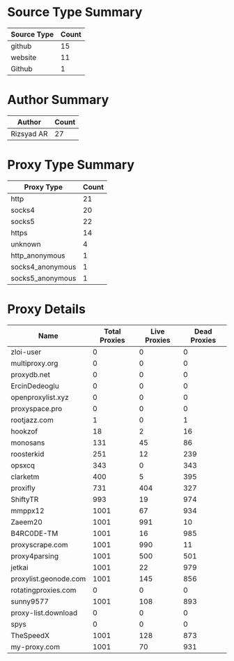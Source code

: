 # Source Type Summary

| Source Type | Count |
|-------------|-------|
| github | 15 |
| website | 11 |
| Github | 1 |


# Author Summary

| Author | Count |
|--------|-------|
| Rizsyad AR | 27 |


# Proxy Type Summary

| Proxy Type | Count |
|------------|-------|
| http | 21 |
| socks4 | 20 |
| socks5 | 22 |
| https | 14 |
| unknown | 4 |
| http_anonymous | 1 |
| socks4_anonymous | 1 |
| socks5_anonymous | 1 |


# Proxy Details

| Name | Total Proxies | Live Proxies | Dead Proxies |
|------|---------------|--------------|---------------|
| zloi-user | 0 | 0 | 0 |
| multiproxy.org | 0 | 0 | 0 |
| proxydb.net | 0 | 0 | 0 |
| ErcinDedeoglu | 0 | 0 | 0 |
| openproxylist.xyz | 0 | 0 | 0 |
| proxyspace.pro | 0 | 0 | 0 |
| rootjazz.com | 1 | 0 | 1 |
| hookzof | 18 | 2 | 16 |
| monosans | 131 | 45 | 86 |
| roosterkid | 251 | 12 | 239 |
| opsxcq | 343 | 0 | 343 |
| clarketm | 400 | 5 | 395 |
| proxifly | 731 | 404 | 327 |
| ShiftyTR | 993 | 19 | 974 |
| mmppx12 | 1001 | 67 | 934 |
| Zaeem20 | 1001 | 991 | 10 |
| B4RC0DE-TM | 1001 | 16 | 985 |
| proxyscrape.com | 1001 | 990 | 11 |
| proxy4parsing | 1001 | 500 | 501 |
| jetkai | 1001 | 22 | 979 |
| proxylist.geonode.com | 1001 | 145 | 856 |
| rotatingproxies.com | 0 | 0 | 0 |
| sunny9577 | 1001 | 108 | 893 |
| proxy-list.download | 0 | 0 | 0 |
| spys | 0 | 0 | 0 |
| TheSpeedX | 1001 | 128 | 873 |
| my-proxy.com | 1001 | 70 | 931 |
